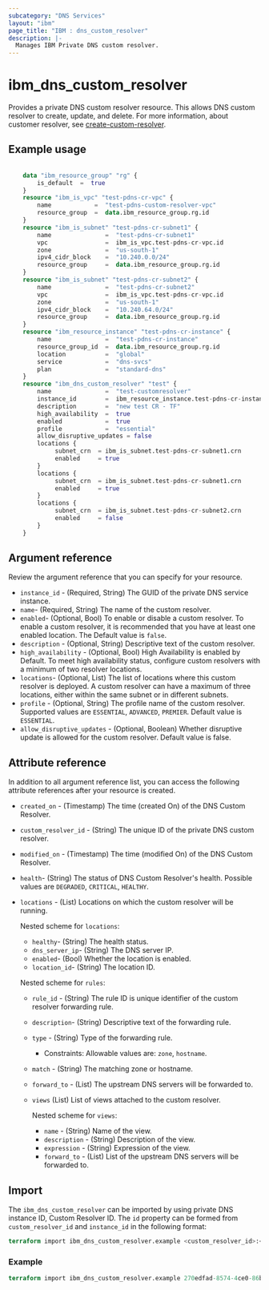 ```yaml
---
subcategory: "DNS Services"
layout: "ibm"
page_title: "IBM : dns_custom_resolver"
description: |-
  Manages IBM Private DNS custom resolver.
---
```


# ibm_dns_custom_resolver

Provides a private DNS custom resolver resource. This allows DNS custom resolver to create, update, and delete. For more information, about customer resolver, see [create-custom-resolver](https://cloud.ibm.com/apidocs/dns-svcs#create-custom-resolver).

## Example usage

```terraform
    
    data "ibm_resource_group" "rg" {
        is_default  =  true
    }
    resource "ibm_is_vpc" "test-pdns-cr-vpc" {
        name            =  "test-pdns-custom-resolver-vpc"
        resource_group  =  data.ibm_resource_group.rg.id
    }
    resource "ibm_is_subnet" "test-pdns-cr-subnet1" {
        name               =  "test-pdns-cr-subnet1"
        vpc                =  ibm_is_vpc.test-pdns-cr-vpc.id
        zone               =  "us-south-1"
        ipv4_cidr_block    =  "10.240.0.0/24"
        resource_group     =  data.ibm_resource_group.rg.id
    }
    resource "ibm_is_subnet" "test-pdns-cr-subnet2" {
        name               =  "test-pdns-cr-subnet2"
        vpc                =  ibm_is_vpc.test-pdns-cr-vpc.id
        zone               =  "us-south-1"
        ipv4_cidr_block    =  "10.240.64.0/24"
        resource_group     =  data.ibm_resource_group.rg.id
    }
    resource "ibm_resource_instance" "test-pdns-cr-instance" {
        name               =  "test-pdns-cr-instance"
        resource_group_id  =  data.ibm_resource_group.rg.id
        location           =  "global"
        service            =  "dns-svcs"
        plan               =  "standard-dns"
    }
    resource "ibm_dns_custom_resolver" "test" {
        name               =  "test-customresolver"
        instance_id        =  ibm_resource_instance.test-pdns-cr-instance.guid
        description        =  "new test CR - TF"
        high_availability  =  true
        enabled            =  true
        profile            =  "essential"
        allow_disruptive_updates = false
        locations {
             subnet_crn  = ibm_is_subnet.test-pdns-cr-subnet1.crn
             enabled     = true
        }
        locations {
             subnet_crn  = ibm_is_subnet.test-pdns-cr-subnet1.crn
             enabled     = true
        }
        locations {
             subnet_crn  = ibm_is_subnet.test-pdns-cr-subnet2.crn
             enabled     = false
        }
    }
```

## Argument reference

Review the argument reference that you can specify for your resource.

- `instance_id` - (Required, String) The GUID of the private DNS service instance.
- `name`- (Required, String) The name of the custom resolver.
- `enabled`- (Optional, Bool) To enable or disable a custom resolver. To enable a custom resolver, it is recommended that you have at least one enabled location. The Default value is `false`.
- `description` - (Optional, String) Descriptive text of the custom resolver.
- `high_availability` - (Optional, Bool) High Availability is enabled by Default. To meet high availability status, configure custom resolvers with a minimum of two resolver locations.
- `locations`- (Optional, List) The list of locations where this custom resolver is deployed.  A custom resolver can have a maximum of three locations, either within the same subnet or in different subnets.
- `profile` - (Optional, String) The profile name of the custom resolver. Supported values are `ESSENTIAL`, `ADVANCED`, `PREMIER`. Default value is `ESSENTIAL`.
- `allow_disruptive_updates` - (Optional, Boolean) Whether disruptive update is allowed for the custom resolver. Default value is false.

## Attribute reference

In addition to all argument reference list, you can access the following attribute references after your resource is created.

- `created_on` - (Timestamp) The time (created On) of the DNS Custom Resolver.
- `custom_resolver_id` - (String) The unique ID of the private DNS custom resolver.
- `modified_on` - (Timestamp) The time (modified On) of the DNS Custom Resolver.
- `health`- (String) The status of DNS Custom Resolver's health. Possible values are `DEGRADED`, `CRITICAL`, `HEALTHY`.
- `locations` - (List) Locations on which the custom resolver will be running.

  Nested scheme for `locations`:
  - `healthy`- (String) The health status.
  - `dns_server_ip`- (String) The DNS server IP.
  - `enabled`- (Bool) Whether the location is enabled.
  - `location_id`- (String) The location ID.

  Nested scheme for `rules`:
  - `rule_id` - (String) The rule ID is unique identifier of the custom resolver forwarding rule.
  - `description`- (String) Descriptive text of the forwarding rule.
  - `type` - (String) Type of the forwarding rule.
    - Constraints: Allowable values are: `zone`, `hostname`.
  - `match` - (String) The matching zone or hostname.
  - `forward_to` - (List) The upstream DNS servers will be forwarded to.
  - `views` (List) List of views attached to the custom resolver.

    Nested scheme for `views`:
    - `name` - (String) Name of the view.
    - `description` - (String) Description of the view.
    - `expression` - (String) Expression of the view.
    - `forward_to` - (List) List of the upstream DNS servers will be forwarded to.

## Import

The `ibm_dns_custom_resolver` can be imported by using private DNS instance ID, Custom Resolver ID.
The `id` property can be formed from `custom_resolver_id` and `instance_id` in the following format:

```terraform
terraform import ibm_dns_custom_resolver.example <custom_resolver_id>:<instance_id>
```

### Example

```terraform
terraform import ibm_dns_custom_resolver.example 270edfad-8574-4ce0-86bf-5c158d3e38fe:345ca2c4-83bf-4c04-bb09-5d8ec4d425a8
```
